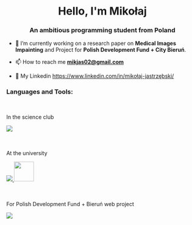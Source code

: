 <h1 align="center">Hello, I'm Mikołaj</h1>
<h3 align="center">An ambitious programming student from Poland</h3>

- 🌱 I’m currently working on a research paper on **Medical Images Impainting** and Project for **Polish Development Fund + City Bieruń**.

- 📫 How to reach me **mikjas02@gmail.com**

- 💼 My Linkedin https://www.linkedin.com/in/mikołaj-jastrzębski/

<h3 align="left">Languages and Tools:</h3>
<br>
<div style="display: flex; flex-direction: column; align-items: flex-start;">
    <p> In the science club </p>
    <a href="https://skillicons.dev">
        <img src="https://skillicons.dev/icons?i=py,pytorch,linux"/>
    </a>
    <br>
    <br>
    <p> At the university </p>
    <a href="https://skillicons.dev">
        <img src="https://skillicons.dev/icons?i=cs,cpp,java,spring,mysql"/>
        <img src="https://user-images.githubusercontent.com/25181517/117208736-bdedc080-adf5-11eb-912f-61c7d43705f6.png" width="52" height="52" />
    </a>
    <br>
    <br>
    <p> For Polish Development Fund + Bieruń web project </p>
    <a href="https://skillicons.dev">
        <img src="https://skillicons.dev/icons?i=ts,js,tailwind,react,git"/>
    </a>
</div>
